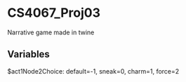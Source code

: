 # CS4067_Proj03
Narrative game made in twine

## Variables
$act1Node2Choice: default=-1, sneak=0, charm=1, force=2